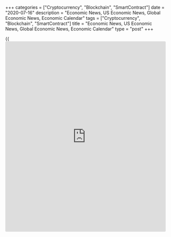 +++
categories = ["Cryptocurrency", "Blockchain", "SmartContract"]
date = "2020-07-16"
description = "Economic News, US Economic News, Global Economic News, Economic Calendar"
tags = ["Cryptocurrency", "Blockchain", "SmartContract"]
title = "Economic News, US Economic News, Global Economic News, Economic Calendar"
type = "post"
+++

{{<iframe id="large-banner" src="https://www.bounty.group/#slide=27.0" width="100%" height="600" scrolling="no" style="border: 0px solid rgb(216, 221, 230); border-radius: 3px;">}}

Demand for secured lending from UK households is set to rise in the
third quarter, the latest Credit Conditions Survey from the Bank of
England showed Thursday. Lenders reported that demand for secured
lending decreased in the second quarter.  Similarly, demand for
unsecured lending declined in... [Read more...][1]

![ukunemployment dec17 16jul20][2]

Since March, the UK lost about 650,000 jobs due to the coronavirus
pandemic, despite the government's furlough scheme, official data showed
Thursday. The Office for National Statistics said early indicators for
June suggested that the number of employees on payrolls fell around
650,000 compared to March. Although the number of payroll employees is
still falling, the decline is slow [Read more...][3]

France's consumer price inflation eased more than estimated in June,
final data from the statistical office Insee showed Thursday. The
consumer prices index rose 0.2 percent in June, after a 0.4 percent
increase in May. In the initial estimate, inflation was 0.1 percent. The
drop in inflation resulted... [Read more...][4]

[View All][5]

   1. www.rtt[news](https://www.letsplayfx.com/blog/forex-news-website/).com/3111692/uk-household-demand-for-secured-lending-to-rise-in-q3-boe.aspx?type=eueco
   2. cdn.rtt[news](https://www.letsplayfx.com/blog/forex-news-website/).com/articleimages/forextopstory/2020/july/ukunemployment-dec17_16jul20.jpg (ukunemployment dec17 16jul20)
   3. www.rtt[news](https://www.letsplayfx.com/blog/forex-news-website/).com/3111673/uk-loses-650k-jobs-due-to-pandemic.aspx?type=eueco
   4. www.rtt[news](https://www.letsplayfx.com/blog/forex-news-website/).com/3111644/france-inflation-slows-in-june.aspx?type=eueco
   5. www.rtt[news](https://www.letsplayfx.com/blog/forex-news-website/).com/list/european-economic-[news](https://www.letsplayfx.com/blog/forex-news-website/).aspx